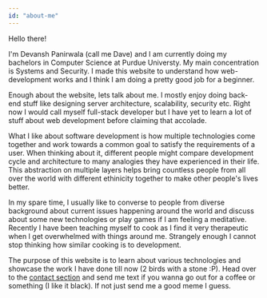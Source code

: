 ```yaml
---
id: "about-me"
---
```


Hello there!

I'm Devansh Panirwala (call me Dave) and I am currently doing my bachelors in Computer Science at Purdue Universty. My main concentration is Systems and Security. I made this website to understand how web-development works and I think I am doing a pretty good job for a beginner.

Enough about the website, lets talk about me. I mostly enjoy doing back-end stuff like designing server architecture, scalability, security etc. Right now I would call myself full-stack developer but I have yet to learn a lot of stuff about web development before claiming that accolade. 

What I like about software development is how multiple technologies come together and work towards a common goal to satisfy the requirements of a user. When thinking about it, different people might compare development cycle and architecture to many analogies they have experienced in their life. This abstraction on multiple layers helps bring countless people from all over the world with different ethinicity together to make other people's lives better.

In my spare time, I usually like to converse to people from diverse background about current issues happening around the world and discuss about some new technologies or play games if I am feeling a meditative. Recently I have been teaching myself to cook as I find it very therapeutic when I get overwhelmed with things around me. Strangely enough I cannot stop thinking how similar cooking is to development.

The purpose of this website is to learn about various technologies and showcase the work I have done till now (2 birds with a stone :P). Head over to the [contact section](#contact) and send me text if you wanna go out for a coffee or something (I like it black). If not just send me a good meme I guess.
